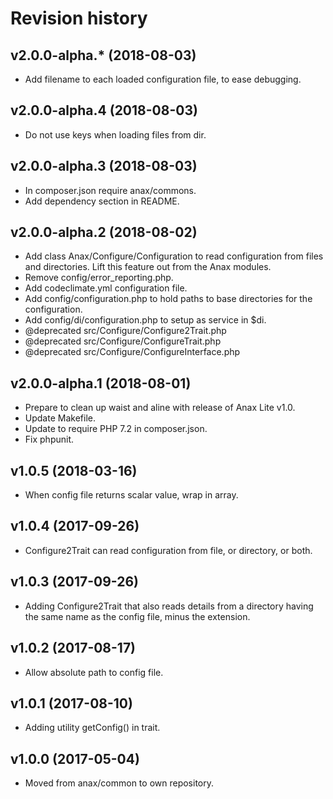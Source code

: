 Revision history
=================================


v2.0.0-alpha.* (2018-08-03)
---------------------------------

* Add filename to each loaded configuration file, to ease debugging.



v2.0.0-alpha.4 (2018-08-03)
---------------------------------

* Do not use keys when loading files from dir.



v2.0.0-alpha.3 (2018-08-03)
---------------------------------

* In composer.json require anax/commons.
* Add dependency section in README.



v2.0.0-alpha.2 (2018-08-02)
---------------------------------

* Add class Anax/Configure/Configuration to read configuration from files and directories. Lift this feature out from the Anax modules.
* Remove config/error_reporting.php.
* Add codeclimate.yml configuration file.
* Add config/configuration.php to hold paths to base directories for the configuration.
* Add config/di/configuration.php to setup as service in $di.
* @deprecated src/Configure/Configure2Trait.php
* @deprecated src/Configure/ConfigureTrait.php
* @deprecated src/Configure/ConfigureInterface.php



v2.0.0-alpha.1 (2018-08-01)
---------------------------------

* Prepare to clean up waist and aline with release of Anax Lite v1.0.
* Update Makefile.
* Update to require PHP 7.2 in composer.json.
* Fix phpunit.



v1.0.5 (2018-03-16)
---------------------------------

* When config file returns scalar value, wrap in array.



v1.0.4 (2017-09-26)
---------------------------------

* Configure2Trait can read configuration from file, or directory, or both.



v1.0.3 (2017-09-26)
---------------------------------

* Adding Configure2Trait that also reads details from a directory having the same name as the config file, minus the extension.



v1.0.2 (2017-08-17)
---------------------------------

* Allow absolute path to config file.



v1.0.1 (2017-08-10)
---------------------------------

* Adding utility getConfig() in trait.



v1.0.0 (2017-05-04)
---------------------------------

* Moved from anax/common to own repository.
